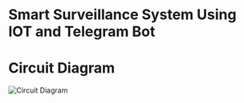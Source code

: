 # Smart Surveillance System Using IOT and Telegram Bot

# Circuit Diagram
![Circuit Diagram](https://github.com/user-attachments/assets/4f1c8443-3468-4b1f-8535-e68794bece50)
